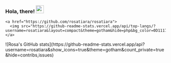 <!-- ### Hello there! 👋 -->

### Hola, there! <img src="https://media.giphy.com/media/hvRJCLFzcasrR4ia7z/giphy.gif" width="25px">
<!-- I'm an electrical engineering student who really loves programming and making things through it. Currently, I'm still learning and try to make projects with JavaScript, React, and Kotlin. Looking forward for more exciting things! -->

    
 

    <a href="https://github.com/rosatiara/rosatiara">
      <img src="https://github-readme-stats.vercel.app/api/top-langs/?username=rosatiara&layout=compact&theme=gotham&hide=php&bg_color=0D1117">
    </a>
 </div>
</div>
![Rosa's GitHub stats](https://github-readme-stats.vercel.app/api?username=rosatiara&show_icons=true&theme=gotham&count_private=true&hide=contribs,issues)

<!-- ![](https://hit.yhype.me/github/profile?username=rosatiara) -->
<!-- Here are some ideas to get you started:

- 🔭 I’m currently working on ...
- 🌱 I’m currently learning ...
- 👯 I’m looking to collaborate on ...
- 🤔 I’m looking for help with ...
- 💬 Ask me about ...
- 📫 How to reach me: ...
- 😄 Pronouns: ...
- ⚡ Fun fact: ... -->
<!-- ![](https://komarev.com/ghpvc/?username=rosatiara&color=gray)

![](https://hit.yhype.me/github/profile?user_id=55318172) -->
